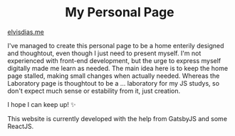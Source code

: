 <h1 align="center">
  My Personal Page
</h1>

[elvisdias.me](elvisdias.me)

I've managed to create this personal page to be a home enterily designed and thoughtout, even though I just need to present myself. I'm not experienced with front-end development, but the urge to express myself digitally made me learn as needed. The main idea here is to keep the home page stalled, making small changes when actually needed. Whereas the Laboratory page is thoughtout to be a ... laboratory for my JS studys, so don't expect much sense or estability from it, just creation.

I hope I can keep up! :sparkles:

This website is currently developed with the help from GatsbyJS and some ReactJS. 
